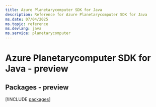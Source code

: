 ```yaml
---
title: Azure Planetarycomputer SDK for Java
description: Reference for Azure Planetarycomputer SDK for Java
ms.date: 07/04/2025
ms.topic: reference
ms.devlang: java
ms.service: planetarycomputer
---
```

# Azure Planetarycomputer SDK for Java - preview
## Packages - preview
[!INCLUDE [packages](planetarycomputer-index.md)]
